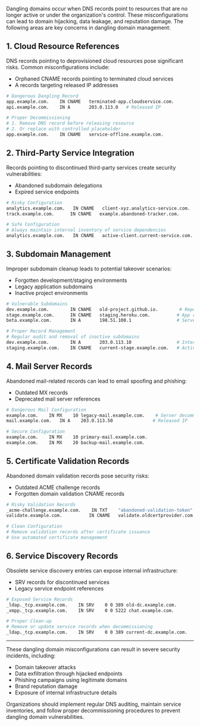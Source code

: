 Dangling domains occur when DNS records point to resources that are no longer active or under the organization's control. These misconfigurations can lead to domain hijacking, data leakage, and reputation damage. The following areas are key concerns in dangling domain management:

## 1. Cloud Resource References
DNS records pointing to deprovisioned cloud resources pose significant risks. Common misconfigurations include:
* Orphaned CNAME records pointing to terminated cloud services
* A records targeting released IP addresses
```bash
# Dangerous Dangling Record
app.example.com.    IN CNAME   terminated-app.cloudservice.com.
api.example.com.    IN A       203.0.113.0   # Released IP

# Proper Decommissioning
# 1. Remove DNS record before releasing resource
# 2. Or replace with controlled placeholder
app.example.com.    IN CNAME   service-offline.example.com.
```

## 2. Third-Party Service Integration
Records pointing to discontinued third-party services create security vulnerabilities:
* Abandoned subdomain delegations
* Expired service endpoints
```bash
# Risky Configuration
analytics.example.com.   IN CNAME   client-xyz.analytics-service.com.    # Service discontinued
track.example.com.      IN CNAME   example.abandoned-tracker.com.        # Company defunct

# Safe Configuration
# Always maintain internal inventory of service dependencies
analytics.example.com.   IN CNAME   active-client.current-service.com.
```

## 3. Subdomain Management
Improper subdomain cleanup leads to potential takeover scenarios:
* Forgotten development/staging environments
* Legacy application subdomains
* Inactive project environments
```bash
# Vulnerable Subdomains
dev.example.com.        IN CNAME   old-project.github.io.        # Repository deleted
stage.example.com.      IN CNAME   staging.heroku.com.          # App removed
beta.example.com.       IN A       198.51.100.1                 # Server decommissioned

# Proper Record Management
# Regular audit and removal of inactive subdomains
dev.example.com.        IN A       203.0.113.10                 # Internal development server
staging.example.com.    IN CNAME   current-stage.example.com.   # Active staging environment
```

## 4. Mail Server Records
Abandoned mail-related records can lead to email spoofing and phishing:
* Outdated MX records
* Deprecated mail server references
```bash
# Dangerous Mail Configuration
example.com.    IN MX    10 legacy-mail.example.com.    # Server decommissioned
mail.example.com.   IN A    203.0.113.50               # Released IP

# Secure Configuration
example.com.    IN MX    10 primary-mail.example.com.
example.com.    IN MX    20 backup-mail.example.com.
```

## 5. Certificate Validation Records
Abandoned domain validation records pose security risks:
* Outdated ACME challenge records
* Forgotten domain validation CNAME records
```bash
# Risky Validation Records
_acme-challenge.example.com.    IN TXT    "abandoned-validation-token"
validate.example.com.          IN CNAME   validate.oldcertprovider.com.

# Clean Configuration
# Remove validation records after certificate issuance
# Use automated certificate management
```

## 6. Service Discovery Records
Obsolete service discovery entries can expose internal infrastructure:
* SRV records for discontinued services
* Legacy service endpoint references
```bash
# Exposed Service Records
_ldap._tcp.example.com.    IN SRV    0 0 389 old-dc.example.com.
_xmpp._tcp.example.com.    IN SRV    0 0 5222 chat.example.com.

# Proper Clean-up
# Remove or update service records when decommissioning
_ldap._tcp.example.com.    IN SRV    0 0 389 current-dc.example.com.
```

---

These dangling domain misconfigurations can result in severe security incidents, including:
* Domain takeover attacks
* Data exfiltration through hijacked endpoints
* Phishing campaigns using legitimate domains
* Brand reputation damage
* Exposure of internal infrastructure details

Organizations should implement regular DNS auditing, maintain service inventories, and follow proper decommissioning procedures to prevent dangling domain vulnerabilities.